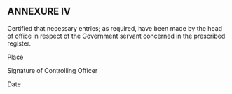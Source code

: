 ## ANNEXURE IV

Certified that necessary entries; as required, have been made by the head of office in respect of the Government servant concerned in the prescribed register.

Place

Signature of Controlling Officer

Date
